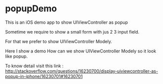 popupDemo
=========

This is an iOS demo app to show UIViewController as popup

Sometime we require to show a small form with jus 2 3 input field.

For that we prefer to show UIViewController Modely.

Here I show a demo How can we show UIViewController Modely so it look like popup.

To know detail visit this link : http://stackoverflow.com/questions/16230700/display-uiviewcontroller-as-popup-in-iphone/16230701#16230701
